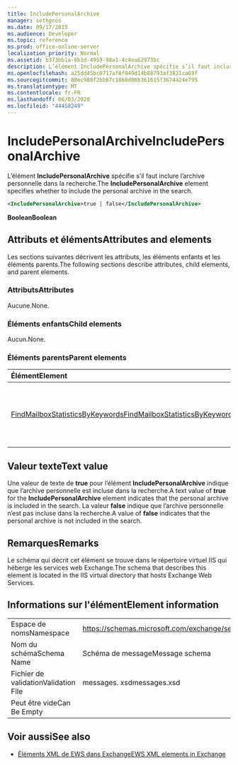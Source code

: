 ```yaml
---
title: IncludePersonalArchive
manager: sethgros
ms.date: 09/17/2015
ms.audience: Developer
ms.topic: reference
ms.prod: office-online-server
localization_priority: Normal
ms.assetid: b373bb1a-6b1d-4959-98a1-4c4ea62973bc
description: L’élément IncludePersonalArchive spécifie s’il faut inclure l’archive personnelle dans la recherche.
ms.openlocfilehash: a25dd45bc0717af8f949d14b88793af3821ca69f
ms.sourcegitcommit: 88ec988f2bb67c1866d06b361615f3674a24e795
ms.translationtype: MT
ms.contentlocale: fr-FR
ms.lasthandoff: 06/03/2020
ms.locfileid: "44458249"
---
```

# <a name="includepersonalarchive"></a><span data-ttu-id="ac357-103">IncludePersonalArchive</span><span class="sxs-lookup"><span data-stu-id="ac357-103">IncludePersonalArchive</span></span>

<span data-ttu-id="ac357-104">L’élément **IncludePersonalArchive** spécifie s’il faut inclure l’archive personnelle dans la recherche.</span><span class="sxs-lookup"><span data-stu-id="ac357-104">The **IncludePersonalArchive** element specifies whether to include the personal archive in the search.</span></span> 
  
```XML
<IncludePersonalArchive>true | false</IncludePersonalArchive>
```

 <span data-ttu-id="ac357-105">**Boolean**</span><span class="sxs-lookup"><span data-stu-id="ac357-105">**Boolean**</span></span>
## <a name="attributes-and-elements"></a><span data-ttu-id="ac357-106">Attributs et éléments</span><span class="sxs-lookup"><span data-stu-id="ac357-106">Attributes and elements</span></span>

<span data-ttu-id="ac357-107">Les sections suivantes décrivent les attributs, les éléments enfants et les éléments parents.</span><span class="sxs-lookup"><span data-stu-id="ac357-107">The following sections describe attributes, child elements, and parent elements.</span></span>
  
### <a name="attributes"></a><span data-ttu-id="ac357-108">Attributs</span><span class="sxs-lookup"><span data-stu-id="ac357-108">Attributes</span></span>

<span data-ttu-id="ac357-109">Aucune.</span><span class="sxs-lookup"><span data-stu-id="ac357-109">None.</span></span>
  
### <a name="child-elements"></a><span data-ttu-id="ac357-110">Éléments enfants</span><span class="sxs-lookup"><span data-stu-id="ac357-110">Child elements</span></span>

<span data-ttu-id="ac357-111">Aucun.</span><span class="sxs-lookup"><span data-stu-id="ac357-111">None.</span></span>
  
### <a name="parent-elements"></a><span data-ttu-id="ac357-112">Éléments parents</span><span class="sxs-lookup"><span data-stu-id="ac357-112">Parent elements</span></span>

|<span data-ttu-id="ac357-113">**Élément**</span><span class="sxs-lookup"><span data-stu-id="ac357-113">**Element**</span></span>|<span data-ttu-id="ac357-114">**Description**</span><span class="sxs-lookup"><span data-stu-id="ac357-114">**Description**</span></span>|
|:-----|:-----|
|[<span data-ttu-id="ac357-115">FindMailboxStatisticsByKeywords</span><span class="sxs-lookup"><span data-stu-id="ac357-115">FindMailboxStatisticsByKeywords</span></span>](findmailboxstatisticsbykeywords.md) <br/> |<span data-ttu-id="ac357-116">Spécifie une demande de recherche de statistiques de boîte aux lettres par mot clé.</span><span class="sxs-lookup"><span data-stu-id="ac357-116">Specifies a request to search for mailbox statistics by keyword.</span></span>  <br/> |
   
## <a name="text-value"></a><span data-ttu-id="ac357-117">Valeur texte</span><span class="sxs-lookup"><span data-stu-id="ac357-117">Text value</span></span>

<span data-ttu-id="ac357-118">Une valeur de texte de **true** pour l’élément **IncludePersonalArchive** indique que l’archive personnelle est incluse dans la recherche.</span><span class="sxs-lookup"><span data-stu-id="ac357-118">A text value of **true** for the **IncludePersonalArchive** element indicates that the personal archive is included in the search.</span></span> <span data-ttu-id="ac357-119">La valeur **false** indique que l’archive personnelle n’est pas incluse dans la recherche.</span><span class="sxs-lookup"><span data-stu-id="ac357-119">A value of **false** indicates that the personal archive is not included in the search.</span></span> 
  
## <a name="remarks"></a><span data-ttu-id="ac357-120">Remarques</span><span class="sxs-lookup"><span data-stu-id="ac357-120">Remarks</span></span>

<span data-ttu-id="ac357-121">Le schéma qui décrit cet élément se trouve dans le répertoire virtuel IIS qui héberge les services web Exchange.</span><span class="sxs-lookup"><span data-stu-id="ac357-121">The schema that describes this element is located in the IIS virtual directory that hosts Exchange Web Services.</span></span>
  
## <a name="element-information"></a><span data-ttu-id="ac357-122">Informations sur l'élément</span><span class="sxs-lookup"><span data-stu-id="ac357-122">Element information</span></span>

|||
|:-----|:-----|
|<span data-ttu-id="ac357-123">Espace de noms</span><span class="sxs-lookup"><span data-stu-id="ac357-123">Namespace</span></span>  <br/> |https://schemas.microsoft.com/exchange/services/2006/messages  <br/> |
|<span data-ttu-id="ac357-124">Nom du schéma</span><span class="sxs-lookup"><span data-stu-id="ac357-124">Schema Name</span></span>  <br/> |<span data-ttu-id="ac357-125">Schéma de message</span><span class="sxs-lookup"><span data-stu-id="ac357-125">Message schema</span></span>  <br/> |
|<span data-ttu-id="ac357-126">Fichier de validation</span><span class="sxs-lookup"><span data-stu-id="ac357-126">Validation File</span></span>  <br/> |<span data-ttu-id="ac357-127">messages. xsd</span><span class="sxs-lookup"><span data-stu-id="ac357-127">messages.xsd</span></span>  <br/> |
|<span data-ttu-id="ac357-128">Peut être vide</span><span class="sxs-lookup"><span data-stu-id="ac357-128">Can Be Empty</span></span>  <br/> ||
   
## <a name="see-also"></a><span data-ttu-id="ac357-129">Voir aussi</span><span class="sxs-lookup"><span data-stu-id="ac357-129">See also</span></span>



- [<span data-ttu-id="ac357-130">Éléments XML de EWS dans Exchange</span><span class="sxs-lookup"><span data-stu-id="ac357-130">EWS XML elements in Exchange</span></span>](ews-xml-elements-in-exchange.md)

